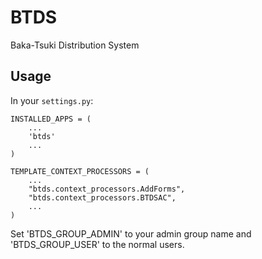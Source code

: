 BTDS
====

Baka-Tsuki Distribution System

Usage
-----
In your `settings.py`:

    INSTALLED_APPS = (
        ...
        'btds'
        ...
    )
    
    TEMPLATE_CONTEXT_PROCESSORS = (
        ...
        "btds.context_processors.AddForms",
        "btds.context_processors.BTDSAC",
        ...
    )

Set 'BTDS_GROUP_ADMIN' to your admin group name and 'BTDS_GROUP_USER' to the normal users.
